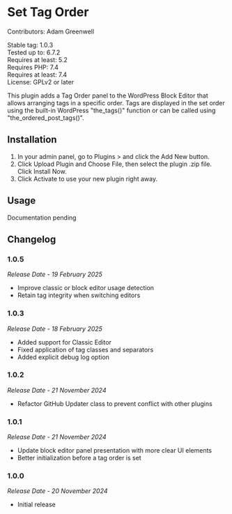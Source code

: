 # Set Tag Order #

Contributors: Adam Greenwell

Stable tag: 1.0.3 \
Tested up to: 6.7.2 \
Requires at least: 5.2 \
Requires PHP: 7.4 \
Requires at least: 7.4 \
License: GPLv2 or later

This plugin adds a Tag Order panel to the WordPress Block Editor that allows arranging tags in a specific order. Tags are
displayed in the set order using the built-in WordPress "the_tags()" function or can be called using
"the_ordered_post_tags()".

## Installation ##

1. In your admin panel, go to Plugins > and click the Add New button.
2. Click Upload Plugin and Choose File, then select the plugin .zip file. Click Install Now.
3. Click Activate to use your new plugin right away.


## Usage ##

Documentation pending

## Changelog ##

### 1.0.5 ###
*Release Date - 19 February 2025*

* Improve classic or block editor usage detection
* Retain tag integrity when switching editors

### 1.0.3 ###
*Release Date - 18 February 2025*

* Added support for Classic Editor
* Fixed application of tag classes and separators
* Added explicit debug log option

### 1.0.2 ###
*Release Date - 21 November 2024*

* Refactor GitHub Updater class to prevent conflict with other plugins

### 1.0.1 ###
*Release Date - 21 November 2024*

* Update block editor panel presentation with more clear UI elements
* Better initialization before a tag order is set

### 1.0.0 ###
*Release Date - 20 November 2024*

* Initial release